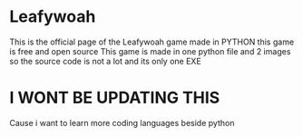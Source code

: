 # Leafywoah

This is the official page of the Leafywoah game made in PYTHON this game is free and open source
This game is made in one python file and 2 images so the source code is not a lot and its only one EXE
# I WONT BE UPDATING THIS
Cause i want to learn more coding languages beside python
